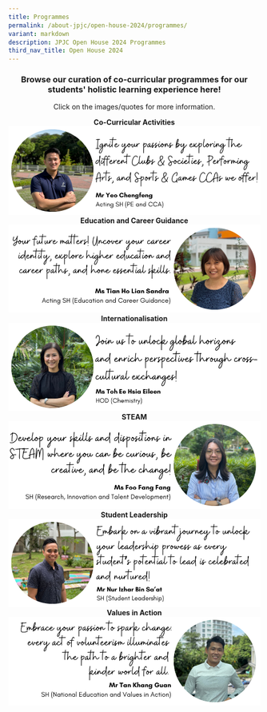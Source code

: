 ```yaml
---
title: Programmes
permalink: /about-jpjc/open-house-2024/programmes/
variant: markdown
description: JPJC Open House 2024 Programmes
third_nav_title: Open House 2024
---
```

<center><h3>Browse our curation of co-curricular programmes for our students' holistic learning experience here!</h3></center>
<p></p><center>Click on the images/quotes for more information.</center><p></p>

<div class="row">
<div class="column">
<center><strong>Co-Curricular Activities</strong></center>
<a href="https://www.jpjc.moe.edu.sg/jpjc-experience/co-curriculum/talent-n-leadership-development-programme/co-curricular-activities/"><img src="/images/Open%20house%202024/Programmes/1_CCA.png"></a></div>
<div class="column">
<center><strong>Education and Career Guidance</strong></center>
<a href="https://jpjc.moe.edu.sg/jpjc-experience/co-curriculum/cce/further-ecg/"><img src="/images/Open%20house%202024/Programmes/2_ECG.png"></a></div></div>

<div class="row">
<div class="column">
<center><strong>Internationalisation</strong></center>	
<a href="https://www.jpjc.moe.edu.sg/jpjc-experience/co-curriculum/internationalisation-programme/"><img src="/images/Open%20house%202024/Programmes/3_Internationalisation.png"></a></div>
<div class="column">
<center><strong>STEAM</strong></center>
<a href="https://www.jpjc.moe.edu.sg/jpjc-experience/co-curriculum/talent-and-leadership-development-programme/stem/">
<img src="/images/Open%20house%202024/Programmes/4_STEAM.png"></a></div></div>

<div class="row">
<div class="column">
<center><strong>Student Leadership</strong></center>
<a href="https://www.jpjc.moe.edu.sg/jpjc-experience/co-curriculum/talent-and-leadership-development-programme/student-leadership/"><img src="/images/Open%20house%202024/Programmes/5_Student_Leadership.png"></a></div>
<div class="column">
<center><strong>Values in Action</strong></center>
<a href="https://www.jpjc.moe.edu.sg/jpjc-experience/co-curriculum/cce/via/"><img src="/images/Open%20house%202024/Programmes/6_VIA.png"></a></div></div>